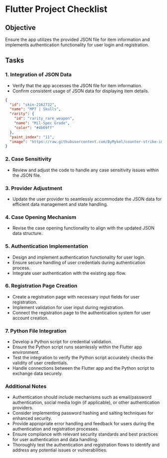 # Flutter Project Checklist

## Objective

Ensure the app utilizes the provided JSON file for item information and implements authentication functionality for user login and registration.

## Tasks

### 1. Integration of JSON Data

- Verify that the app accesses the JSON file for item information.
- Confirm consistent usage of JSON data for displaying item details.

```json
{
  "id": "skin-2162732",
  "name": "MP7 | Skulls",
  "rarity": {
    "id": "rarity_rare_weapon",
    "name": "Mil-Spec Grade",
    "color": "#4b69ff"
  },
  "paint_index": "11",
  "image": "https://raw.githubusercontent.com/ByMykel/counter-strike-image-tracker/main/static/panorama/images/econ/default_generated/weapon_mp7_hy_skulls_light_png.png"
}
```

### 2. Case Sensitivity

- Review and adjust the code to handle any case sensitivity issues within the JSON file.

### 3. Provider Adjustment

- Update the user provider to seamlessly accommodate the JSON data for efficient data management and state handling.

### 4. Case Opening Mechanism

- Revise the case opening functionality to align with the updated JSON data structure.

### 5. Authentication Implementation

- Design and implement authentication functionality for user login.
- Ensure secure handling of user credentials during authentication process.
- Integrate user authentication with the existing app flow.

### 6. Registration Page Creation

- Create a registration page with necessary input fields for user registration.
- Implement validation for user input during registration.
- Connect the registration page to the authentication system for user account creation.

### 7. Python File Integration

- Develop a Python script for credential validation.
- Ensure the Python script runs seamlessly within the Flutter app environment.
- Test the integration to verify the Python script accurately checks the validity of user credentials.
- Handle connections between the Flutter app and the Python script to exchange data securely.

### Additional Notes

- Authentication should include mechanisms such as email/password authentication, social media login (if applicable), or other authentication providers.
- Consider implementing password hashing and salting techniques for enhanced security.
- Provide appropriate error handling and feedback for users during the authentication and registration processes.
- Ensure compliance with relevant security standards and best practices for user authentication and data handling.
- Thoroughly test the authentication and registration flows to identify and address any potential issues or vulnerabilities.
